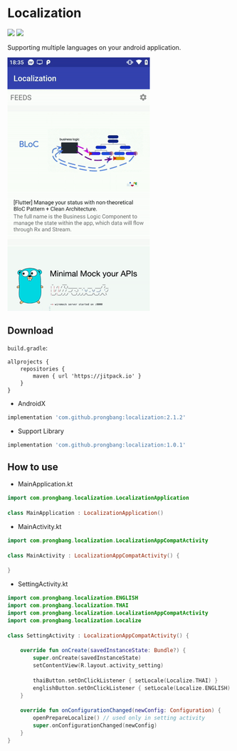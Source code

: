 # Localization

[![](https://jitpack.io/v/prongbang/Localization.svg)](https://jitpack.io/#prongbang/Localization)
[![](https://jitpack.io/v/prongbang/Localization/month.svg)](https://jitpack.io/#prongbang/Localization)

Supporting multiple languages on your android application.

![screenshot gif](https://github.com/prongbang/Localization/blob/master/screenshots/screenshots.gif?raw=true)

## Download

```build.gradle```:
```
allprojects {
    repositories {
        maven { url 'https://jitpack.io' }
    }
}
```

- AndroidX

```gradle
implementation 'com.github.prongbang:localization:2.1.2'
```

- Support Library

```gradle
implementation 'com.github.prongbang:localization:1.0.1'
```

## How to use

- MainApplication.kt

```kotlin
import com.prongbang.localization.LocalizationApplication

class MainApplication : LocalizationApplication()
```

- MainActivity.kt

```kotlin
import com.prongbang.localization.LocalizationAppCompatActivity

class MainActivity : LocalizationAppCompatActivity() {

}
```

- SettingActivity.kt

```kotlin
import com.prongbang.localization.ENGLISH
import com.prongbang.localization.THAI
import com.prongbang.localization.LocalizationAppCompatActivity
import com.prongbang.localization.Localize

class SettingActivity : LocalizationAppCompatActivity() {

	override fun onCreate(savedInstanceState: Bundle?) {
		super.onCreate(savedInstanceState)
		setContentView(R.layout.activity_setting)

		thaiButton.setOnClickListener { setLocale(Localize.THAI) }
		englishButton.setOnClickListener { setLocale(Localize.ENGLISH) }
	}

	override fun onConfigurationChanged(newConfig: Configuration) {
		openPrepareLocalize() // used only in setting activity
		super.onConfigurationChanged(newConfig)
	}
}
```
